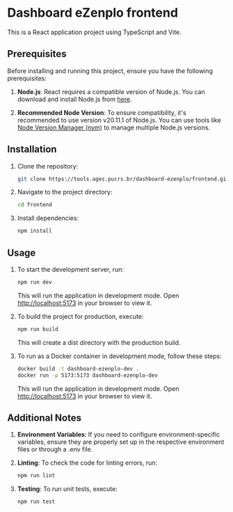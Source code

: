 # Dashboard eZenplo frontend

This is a React application project using TypeScript and Vite.

## Prerequisites

Before installing and running this project, ensure you have the following prerequisites:

1. **Node.js**: React requires a compatible version of Node.js. You can download and install Node.js from [here](https://nodejs.org/).

2. **Recommended Node Version**: To ensure compatibility, it's recommended to use version v20.11.1 of Node.js. You can use tools like [Node Version Manager (nvm)](https://github.com/nvm-sh/nvm) to manage multiple Node.js versions.

## Installation

1. Clone the repository:

   ```bash
   git clone https://tools.ages.pucrs.br/dashboard-ezenplo/frontend.git
   ```

2. Navigate to the project directory:

   ```bash
   cd frontend
   ```

3. Install dependencies:

   ```bash
   npm install
   ```

## Usage

1. To start the development server, run:

   ```bash
   npm run dev
   ```

   This will run the application in development mode. Open [http://localhost:5173](http://localhost:5173) in your browser to view it.

2. To build the project for production, execute:

   ```bash
   npm run build
   ```

   This will create a dist directory with the production build.

3. To run as a Docker container in development mode, follow these steps:

   ```bash
   docker build -t dashboard-ezenplo-dev .
   docker run -p 5173:5173 dashboard-ezenplo-dev
   ```

   This will run the application in development mode. Open [http://localhost:5173](http://localhost:5173) in your browser to view it.

## Additional Notes

1. **Environment Variables**: If you need to configure environment-specific variables, ensure they are properly set up in the respective environment files or through a .env file.

2. **Linting**: To check the code for linting errors, run:

   ```bash
   npm run lint
   ```

3. **Testing**: To run unit tests, execute:

   ```bash
   npm run test
   ```
